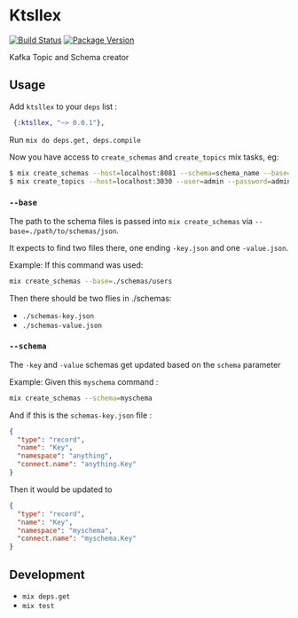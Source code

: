 # Ktsllex

[![Build Status](https://travis-ci.org/quiqupltd/ktsllex.svg?branch=master)](https://travis-ci.org/quiqupltd/ktsllex)
[![Package Version](https://img.shields.io/hexpm/v/ktsllex.svg)](https://hex.pm/packages/ktsllex)

Kafka Topic and Schema creator

## Usage

Add `ktsllex` to your `deps` list :
```elixir
 {:ktsllex, "~> 0.0.1"},
```

Run `mix do deps.get, deps.compile`

Now you have access to `create_schemas` and `create_topics` mix tasks, eg:

```bash
$ mix create_schemas --host=localhost:8081 --schema=schema_name --base=./path/to/schemas/json
$ mix create_topics --host=localhost:3030 --user=admin --password=admin --topic=topic_name
```

### `--base`

The path to the schema files is passed into `mix create_schemas` via `--base=./path/to/schemas/json`.

It expects to find two files there, one ending `-key.json` and one `-value.json`.

Example: If this command was used:

```bash
mix create_schemas --base=./schemas/users
```

Then there should be two flies in ./schemas:

* `./schemas-key.json`
* `./schemas-value.json`

### `--schema`

The `-key` and `-value` schemas get updated based on the `schema` parameter

Example: Given this `myschema` command :

```bash
mix create_schemas --schema=myschema
```

And if this is the `schemas-key.json` file :

```json
{
  "type": "record",
  "name": "Key",
  "namespace": "anything",
  "connect.name": "anything.Key"
}
```

Then it would be updated to

```json
{
  "type": "record",
  "name": "Key",
  "namespace": "myschema",
  "connect.name": "myschema.Key"
}
```



## Development

* `mix deps.get`
* `mix test`
